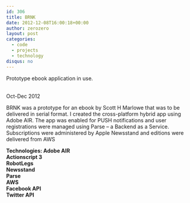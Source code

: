 ```yaml
---
id: 306
title: BRNK
date: 2012-12-08T16:00:18+00:00
author: zerozero
layout: post
categories:
  - code
  - projects
  - technology
disqus: no
---
```


<div class="img_row">
	<img class="col three" src="{{ site.baseurl }}/images/uploads/brnk_large.jpg" alt="" title="Prototype ebook application in use."/>
</div>
<div class="col three caption">
	Prototype ebook application in use.
</div>
<br/>
  
Oct-Dec 2012

BRNK was a prototype for an ebook by Scott H Marlowe that was to be delivered in serial format. I created the cross-platform hybrid app using Adobe AIR. The app was enabled for PUSH notifications and user registrations were managed using Parse &#8211; a Backend as a Service. Subscriptions were administered by Apple Newsstand and editions were delivered from AWS

**Technologies:
Adobe AIR  
Actionscript 3  
RobotLegs  
Newsstand  
Parse  
AWS  
Facebook API  
Twitter API**
